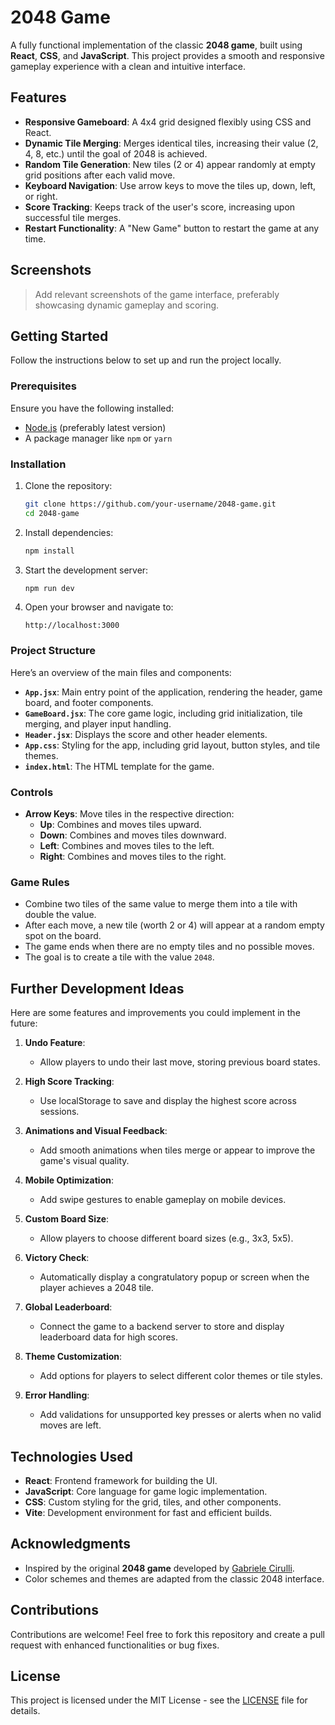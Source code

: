 # 2048 Game

A fully functional implementation of the classic **2048 game**, built using **React**, **CSS**, and **JavaScript**. This project provides a smooth and responsive gameplay experience with a clean and intuitive interface.

## Features

- **Responsive Gameboard**: A 4x4 grid designed flexibly using CSS and React.
- **Dynamic Tile Merging**: Merges identical tiles, increasing their value (2, 4, 8, etc.) until the goal of 2048 is achieved.
- **Random Tile Generation**: New tiles (2 or 4) appear randomly at empty grid positions after each valid move.
- **Keyboard Navigation**: Use arrow keys to move the tiles up, down, left, or right.
- **Score Tracking**: Keeps track of the user's score, increasing upon successful tile merges.
- **Restart Functionality**: A "New Game" button to restart the game at any time.

## Screenshots

> Add relevant screenshots of the game interface, preferably showcasing dynamic gameplay and scoring.

## Getting Started

Follow the instructions below to set up and run the project locally.

### Prerequisites

Ensure you have the following installed:
- [Node.js](https://nodejs.org) (preferably latest version)
- A package manager like `npm` or `yarn`

### Installation

1. Clone the repository:
   ```bash
   git clone https://github.com/your-username/2048-game.git
   cd 2048-game
   ```

2. Install dependencies:
   ```bash
   npm install
   ```

3. Start the development server:
   ```bash
   npm run dev
   ```

4. Open your browser and navigate to:
   ```
   http://localhost:3000
   ```

### Project Structure

Here’s an overview of the main files and components:

- **`App.jsx`**: Main entry point of the application, rendering the header, game board, and footer components.
- **`GameBoard.jsx`**: The core game logic, including grid initialization, tile merging, and player input handling.
- **`Header.jsx`**: Displays the score and other header elements.
- **`App.css`**: Styling for the app, including grid layout, button styles, and tile themes.
- **`index.html`**: The HTML template for the game.

### Controls

- **Arrow Keys**: Move tiles in the respective direction:
   - **Up**: Combines and moves tiles upward.
   - **Down**: Combines and moves tiles downward.
   - **Left**: Combines and moves tiles to the left.
   - **Right**: Combines and moves tiles to the right.

### Game Rules

- Combine two tiles of the same value to merge them into a tile with double the value.
- After each move, a new tile (worth 2 or 4) will appear at a random empty spot on the board.
- The game ends when there are no empty tiles and no possible moves.
- The goal is to create a tile with the value `2048`.

## Further Development Ideas

Here are some features and improvements you could implement in the future:

1. **Undo Feature**:
   - Allow players to undo their last move, storing previous board states.

2. **High Score Tracking**:
   - Use localStorage to save and display the highest score across sessions.

3. **Animations and Visual Feedback**:
   - Add smooth animations when tiles merge or appear to improve the game's visual quality.

4. **Mobile Optimization**:
   - Add swipe gestures to enable gameplay on mobile devices.

5. **Custom Board Size**:
   - Allow players to choose different board sizes (e.g., 3x3, 5x5).

6. **Victory Check**:
   - Automatically display a congratulatory popup or screen when the player achieves a 2048 tile.

7. **Global Leaderboard**:
   - Connect the game to a backend server to store and display leaderboard data for high scores.

8. **Theme Customization**:
   - Add options for players to select different color themes or tile styles.

9. **Error Handling**:
   - Add validations for unsupported key presses or alerts when no valid moves are left.

## Technologies Used

- **React**: Frontend framework for building the UI.
- **JavaScript**: Core language for game logic implementation.
- **CSS**: Custom styling for the grid, tiles, and other components.
- **Vite**: Development environment for fast and efficient builds.

## Acknowledgments

- Inspired by the original **2048 game** developed by [Gabriele Cirulli](https://gabrielecirulli.com/).
- Color schemes and themes are adapted from the classic 2048 interface.

## Contributions

Contributions are welcome! Feel free to fork this repository and create a pull request with enhanced functionalities or bug fixes.

## License

This project is licensed under the MIT License - see the [LICENSE](LICENSE) file for details.
